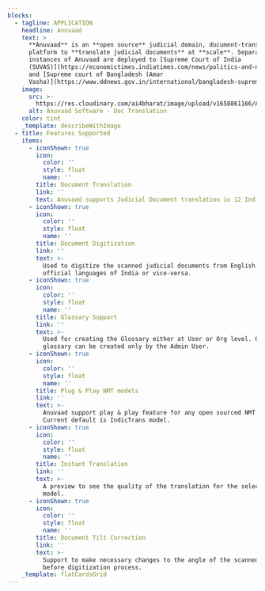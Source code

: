 ```yaml
---
blocks:
  - tagline: APPLICATION
    headline: Anuvaad
    text: >
      **Anuvaad** is an **open source** judicial domain, document-translation
      platform to **translate judicial documents** at **scale**. Separate
      instances of Anuvaad are deployed to [Supreme Court of India
      (SUVAS)](https://economictimes.indiatimes.com/news/politics-and-nation/supreme-court-develops-software-to-make-all-its-17-benches-paperless/articleshow/75989143.cms?from=mdr)
      and [Supreme court of Bangladesh (Amar
      Vasha)](https://www.ddnews.gov.in/international/bangladesh-supreme-court-launches-ai-based-translation-software-%E2%80%98amar-vasha%E2%80%99).
    image:
      src: >-
        https://res.cloudinary.com/ai4bharat/image/upload/v1658861166/Anuvaad_Screenshot_zmrbtd.png
      alt: Anuvaad Software - Doc Translation
    color: tint
    _template: describeWithImage
  - title: Features Supported
    items:
      - iconShown: true
        icon:
          color: ''
          style: float
          name: ''
        title: Document Translation
        link: ''
        text: Anuvaad supports Judicial Document translation in 12 Indian language.
      - iconShown: true
        icon:
          color: ''
          style: float
          name: ''
        title: Document Digitization
        link: ''
        text: >-
          Used to digitize the scanned judicial documents from English to other
          official languages of India or vice-versa.
      - iconShown: true
        icon:
          color: ''
          style: float
          name: ''
        title: Glossary Support
        link: ''
        text: >-
          Used for creating the Glossary either at User or Org level. Org level
          glossary can be created only by the Admin User.
      - iconShown: true
        icon:
          color: ''
          style: float
          name: ''
        title: Plug & Play NMT models
        link: ''
        text: >-
          Anuvaad support play & play feature for any open sourced NMT model.
          Current default is IndicTrans model.
      - iconShown: true
        icon:
          color: ''
          style: float
          name: ''
        title: Instant Translation
        link: ''
        text: >-
          A preview to see the quality of the translation for the selected NMT
          model.
      - iconShown: true
        icon:
          color: ''
          style: float
          name: ''
        title: Document Tilt Correction
        link: ''
        text: >-
          Support to make necessary changes to the angle of the scanned document
          before digitization process.
    _template: flatCardsGrid
---
```



